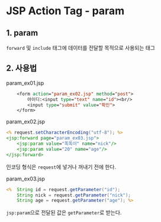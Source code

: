 # JSP Action Tag - param
## 1. param
```forward``` 및 ```include``` 태그에 데이터를 전달할 목적으로 사용되는 태그

## 2. 사용법
param_ex01.jsp
```jsp
	<form action="param_ex02.jsp" method="post">
		아이디:<input type="text" name="id"><br/>
		<input type="submit" value="확인">
	</form>
```


param_ex02.jsp
```jsp
<% request.setCharacterEncoding("utf-8"); %>
<jsp:forward page="param_ex03.jsp">
	<jsp:param value="똑똑이" name="nick"/>
	<jsp:param value="20" name="age"/>
</jsp:forward>
```
인코딩 형식은 ```request```에 넣거나 꺼내기 전에 한다.


param_ex03.jsp
```jsp
<%	String id = request.getParameter("id");
	String nick = request.getParameter("nick");
	String age = request.getParameter("age"); %>
```
```jsp:param```으로 전달된 값은 ```getParameter```로 받는다.